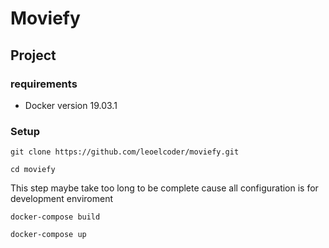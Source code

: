 # Moviefy

## Project

### requirements
- Docker version 19.03.1


### Setup

```
git clone https://github.com/leoelcoder/moviefy.git
```

```
cd moviefy
```

This step maybe take too long to be complete cause all configuration is for development enviroment
```
docker-compose build
```

```
docker-compose up
```
